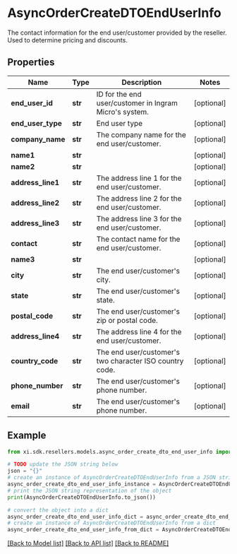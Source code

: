 # AsyncOrderCreateDTOEndUserInfo

The contact information for the end user/customer provided by the reseller. Used to determine pricing and discounts.

## Properties

Name | Type | Description | Notes
------------ | ------------- | ------------- | -------------
**end_user_id** | **str** | ID for the end user/customer in Ingram Micro&#39;s system. | [optional] 
**end_user_type** | **str** | End user type | [optional] 
**company_name** | **str** | The company name for the end user/customer. | [optional] 
**name1** | **str** |  | [optional] 
**name2** | **str** |  | [optional] 
**address_line1** | **str** | The address line 1 for the end user/customer. | [optional] 
**address_line2** | **str** | The address line 2 for the end user/customer. | [optional] 
**address_line3** | **str** | The address line 3 for the end user/customer. | [optional] 
**contact** | **str** | The contact name for the end user/customer. | [optional] 
**name3** | **str** |  | [optional] 
**city** | **str** | The end user/customer&#39;s city. | [optional] 
**state** | **str** | The end user/customer&#39;s state. | [optional] 
**postal_code** | **str** | The end user/customer&#39;s zip or postal code. | [optional] 
**address_line4** | **str** | The address line 4 for the end user/customer. | [optional] 
**country_code** | **str** | The end user/customer&#39;s two character ISO country code. | [optional] 
**phone_number** | **str** | The end user/customer&#39;s phone number. | [optional] 
**email** | **str** | The end user/customer&#39;s phone number. | [optional] 

## Example

```python
from xi.sdk.resellers.models.async_order_create_dto_end_user_info import AsyncOrderCreateDTOEndUserInfo

# TODO update the JSON string below
json = "{}"
# create an instance of AsyncOrderCreateDTOEndUserInfo from a JSON string
async_order_create_dto_end_user_info_instance = AsyncOrderCreateDTOEndUserInfo.from_json(json)
# print the JSON string representation of the object
print(AsyncOrderCreateDTOEndUserInfo.to_json())

# convert the object into a dict
async_order_create_dto_end_user_info_dict = async_order_create_dto_end_user_info_instance.to_dict()
# create an instance of AsyncOrderCreateDTOEndUserInfo from a dict
async_order_create_dto_end_user_info_from_dict = AsyncOrderCreateDTOEndUserInfo.from_dict(async_order_create_dto_end_user_info_dict)
```
[[Back to Model list]](../README.md#documentation-for-models) [[Back to API list]](../README.md#documentation-for-api-endpoints) [[Back to README]](../README.md)


